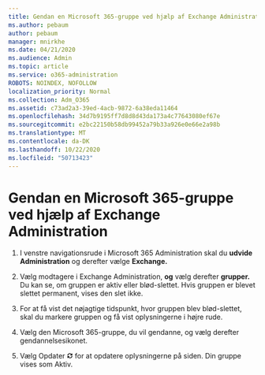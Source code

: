 ```yaml
---
title: Gendan en Microsoft 365-gruppe ved hjælp af Exchange Administration
ms.author: pebaum
author: pebaum
manager: mnirkhe
ms.date: 04/21/2020
ms.audience: Admin
ms.topic: article
ms.service: o365-administration
ROBOTS: NOINDEX, NOFOLLOW
localization_priority: Normal
ms.collection: Adm_O365
ms.assetid: c73ad2a3-39ed-4acb-9872-6a38eda11464
ms.openlocfilehash: 34d7b9195ff7d8d8d43da173a4c77643080ef67e
ms.sourcegitcommit: e2bc22150b58db99452a79b33a926e0e66e2a98b
ms.translationtype: MT
ms.contentlocale: da-DK
ms.lasthandoff: 10/22/2020
ms.locfileid: "50713423"
---
```

# <a name="restore-a-microsoft-365-group-using-the-exchange-admin-center"></a>Gendan en Microsoft 365-gruppe ved hjælp af Exchange Administration

1. I venstre navigationsrude i Microsoft 365 Administration skal du **udvide Administration** og derefter vælge **Exchange.**
    
2. Vælg modtagere i Exchange Administration, **og** vælg derefter **grupper.** Du kan se, om gruppen er aktiv eller blød-slettet. Hvis gruppen er blevet slettet permanent, vises den slet ikke.
    
3. For at få vist det nøjagtige tidspunkt, hvor gruppen blev blød-slettet, skal du markere gruppen og få vist oplysningerne i højre rude.
    
4. Vælg den Microsoft 365-gruppe, du vil gendanne, og vælg derefter gendannelsesikonet.
    
5. Vælg Opdater ![Ikonet Opdater](media/6464df90-2a91-4c1f-92a6-9a38c7696ac3.gif) for at opdatere oplysningerne på siden. Din gruppe vises som Aktiv. 
    

